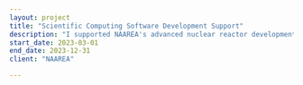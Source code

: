 ```yaml
---
layout: project
title: "Scientific Computing Software Development Support"
description: "I supported NAAREA's advanced nuclear reactor development through a best practices mission focused on improving their computational  modeling and simulation workflows. My work involved comprehensive code review, optimization of nuclear physics simulation tools, and implementation of robust software engineering practices. I advised the team on implementing a standardized Docker-based calculation environment, guiding the development of a reproducible and portable computational workflow that ensures consistent simulation setups across different computing platforms. This containerized approach significantly enhanced traceability of calculations by providing a fully documented and version-controlled computational environment, allowing precise tracking of software versions, dependencies, and configuration parameters. I also organized and conducted training sessions on collaborative Git usage, helping the team improve their version control practices, collaborative coding techniques, and software development workflows. The solution streamlined the deployment of complex nuclear simulation tools, enhanced collaboration, and provided a reliable infrastructure for running advanced reactor design calculations."
start_date: 2023-03-01
end_date: 2023-12-31
client: "NAAREA"

---
```

